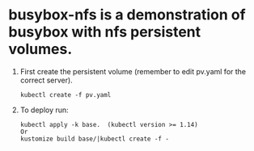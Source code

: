 # busybox-nfs is a demonstration of busybox with nfs persistent volumes.

1. First create the persistent volume (remember to edit pv.yaml for the correct server).
   ```
   kubectl create -f pv.yaml
   ```

1. To deploy run:
   ```
   kubectl apply -k base.  (kubectl version >= 1.14)
   Or
   kustomize build base/|kubectl create -f -
   ```
